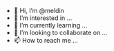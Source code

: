 - 👋 Hi, I’m @meldin
- 👀 I’m interested in ...
- 🌱 I’m currently learning ...
- 💞️ I’m looking to collaborate on ...
- 📫 How to reach me ...

<!---
meldin/meldin is a ✨ special ✨ repository because its `README.md` (this file) appears on your GitHub profile.
You can click the Preview link to take a look at your changes.
--->
